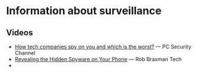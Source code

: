 # Information about surveillance

## Videos&#x20;

* [How tech companies spy on you and which is the worst?](https://www.youtube.com/watch?v=LKnlE609ZLw) — PC Security Channel&#x20;
* [Revealing the Hidden Spyware on Your Phone](https://www.youtube.com/watch?v=wEdvMNyi2GE) — Rob Braxman Tech&#x20;
*
